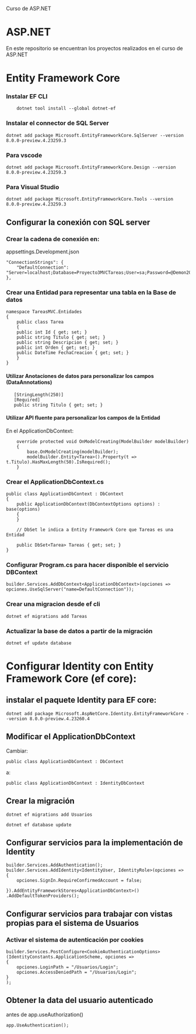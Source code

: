 
Curso de ASP.NET
# ASP.NET
En este repositorio se encuentran los proyectos realizados en el curso de ASP.NET

# Entity Framework Core

### Instalar EF CLI
		
		dotnet tool install --global dotnet-ef

### Instalar el connector de SQL Server

	dotnet add package Microsoft.EntityFrameworkCore.SqlServer --version 8.0.0-preview.4.23259.3
### Para vscode

	dotnet add package Microsoft.EntityFrameworkCore.Design --version 8.0.0-preview.4.23259.3 

### Para Visual Studio
	dotnet add package Microsoft.EntityFrameworkCore.Tools --version 8.0.0-preview.4.23259.3


## Configurar la conexión con SQL server
### Crear la cadena de conexión en:
 appsettings.Development.json

	"ConnectionStrings": {
    	"DefaultConnection": "Server=localhost;Database=Proyecto3MVCTareas;User=sa;Password=@Demon2017;Trusted_Connection=False;MultipleActiveResultSets=true;TrustServerCertificate=True"
  	},

### Crear una Entidad para representar una tabla en la Base de datos

	namespace TareasMVC.Entidades
	{
		public class Tarea
		{
		public int Id { get; set; } 
		public string Titulo { get; set; }
		public string Descripcion { get; set; }
		public int Orden { get; set; }
		public DateTime FechaCreacion { get; set; }
		}
	}

#### Utilizar Anotaciones de datos para personalizar los campos (DataAnnotations)

       [StringLength(250)]
       [Required]
       public string Titulo { get; set; }

#### Utilizar API fluente para personalizar los campos de la Entidad
En el ApplicationDbContext:

		override protected void OnModelCreating(ModelBuilder modelBuilder)
        {
            base.OnModelCreating(modelBuilder);
            modelBuilder.Entity<Tarea>().Property(t => t.Titulo).HasMaxLength(50).IsRequired();
        }
### Crear el ApplicationDbContext.cs
    public class ApplicationDbContext : DbContext
    {
        public ApplicationDbContext(DbContextOptions options) : base(options)
        {
        }

		// DbSet le indica a Entity Framework Core que Tareas es una Entidad

        public DbSet<Tarea> Tareas { get; set; }
    }
### Configurar Program.cs para hacer disponible el servicio DBContext

	builder.Services.AddDbContext<ApplicationDbContext>(opciones => opciones.UseSqlServer("name=DefaultConnection"));

### Crear una migracion desde ef cli

	dotnet ef migrations add Tareas

### Actualizar la base de datos a partir de la migración

	dotnet ef update database

# Configurar Identity con Entity Framework Core (ef core):

## instalar el paquete Identity para EF core:

	dotnet add package Microsoft.AspNetCore.Identity.EntityFrameworkCore --version 8.0.0-preview.4.23260.4

## Modificar el ApplicationDbContext
Cambiar:

	public class ApplicationDbContext : DbContext

a: 

	public class ApplicationDbContext : IdentityDbContext


## Crear la migración

	dotnet ef migrations add Usuarios

	dotnet ef database update

## Configurar servicios para la implementación de Identity

	builder.Services.AddAuthentication();
	builder.Services.AddIdentity<IdentityUser, IdentityRole>(opciones =>
	{
		opciones.SignIn.RequireConfirmedAccount = false;

	}).AddEntityFrameworkStores<ApplicationDbContext>()
	.AddDefaultTokenProviders();

## Configurar servicios para trabajar con vistas propias para el sistema de Usuarios

### Activar el sistema de autenticación por cookies	
	builder.Services.PostConfigure<CookieAuthenticationOptions>(IdentityConstants.ApplicationScheme, opciones =>
	{
		opciones.LoginPath = "/Usuarios/Login";
		opciones.AccessDeniedPath = "/Usuarios/Login";
	}
	);

## Obtener la data del usuario autenticado

antes de app.useAuthorization()
	
	app.UseAuthentication();
